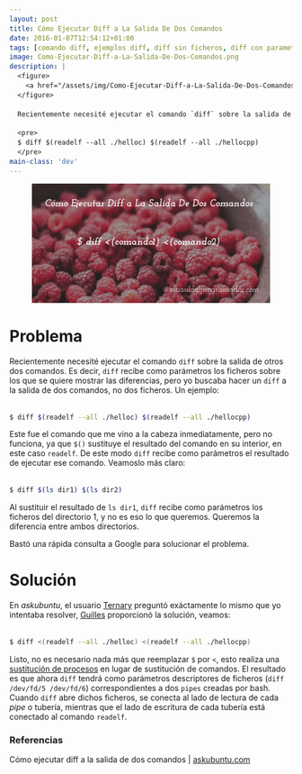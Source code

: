 ```yaml
---
layout: post
title: Cómo Ejecutar Diff a La Salida De Dos Comandos
date: 2016-01-07T12:54:12+01:00
tags: [comando diff, ejemplos diff, diff sin ficheros, diff con parametros, diff salida dos comandos, diff tuberías, diff pipes]
image: Como-Ejecutar-Diff-a-La-Salida-De-Dos-Comandos.png
description: |
  <figure>
    <a href="/assets/img/Como-Ejecutar-Diff-a-La-Salida-De-Dos-Comandos2.png"><img src="/assets/img/Como-Ejecutar-Diff-a-La-Salida-De-Dos-Comandos2.png" title="Cómo Ejecutar Diff a La Salida De Dos Comandos" alt="Cómo Ejecutar Diff a La Salida De Dos Comandos" /></a>
  </figure>

  Recientemente necesité ejecutar el comando `diff` sobre la salida de otros dos comandos. Es decir, `diff` recibe como parámetros los ficheros sobre los que se quiere mostrar las diferencias, pero yo buscaba hacer un `diff` a la salida de dos comandos, no dos ficheros. Un ejemplo:

  <pre>
  $ diff $(readelf --all ./helloc) $(readelf --all ./hellocpp)
  </pre>
main-class: 'dev'
---
```

<figure>
  <a href="/assets/img/Como-Ejecutar-Diff-a-La-Salida-De-Dos-Comandos.png"><img src="/assets/img/Como-Ejecutar-Diff-a-La-Salida-De-Dos-Comandos.png" title="{{ page.title }}" alt="{{ page.title }}" /></a>
</figure>

# Problema

Recientemente necesité ejecutar el comando `diff` sobre la salida de otros dos comandos. Es decir, `diff` recibe como parámetros los ficheros sobre los que se quiere mostrar las diferencias, pero yo buscaba hacer un `diff` a la salida de dos comandos, no dos ficheros. Un ejemplo:

<!--ad-->

```bash

$ diff $(readelf --all ./helloc) $(readelf --all ./hellocpp)

```

Este fue el comando que me vino a la cabeza inmediatamente, pero no funciona, ya que `$()` sustituye el resultado del comando en su interior, en este caso `readelf`. De este modo `diff` recibe como parámetros el resultado de ejecutar ese comando. Veamoslo más claro:

```bash

$ diff $(ls dir1) $(ls dir2)

```

Al sustituir el resultado de `ls dir1`, `diff` recibe como parámetros los ficheros del directorio 1, y no es eso lo que queremos. Queremos la diferencia entre ambos directorios.

Bastó una rápida consulta a Google para solucionar el problema.

# Solución

En _askubuntu_, el usuario <a href="http://askubuntu.com/users/23949/ternary" target="_blank" title="Ternary url">Ternary</a> preguntó exáctamente lo mismo que yo intentaba resolver, <a href="http://askubuntu.com/users/1059/gilles" target="_blank" title="Guilles home">Guilles</a> proporcionó la solución, veamos:

```bash

$ diff <(readelf --all ./helloc) <(readelf --all ./hellocpp)

```

Listo, no es necesario nada más que reemplazar `$` por `<`, esto realiza una <a href="http://www.gnu.org/software/bash/manual/bash.html#Process-Substitution" target="_blank" title="Manual gnu">sustitución de procesos</a> en lugar de sustitución de comandos. El resultado es que ahora `diff` tendrá como parámetros descriptores de ficheros (`diff /dev/fd/5 /dev/fd/6`) correspondientes a dos `pipes` creadas por bash. Cuando `diff` abre dichos ficheros, se conecta al lado de lectura de cada _pipe_ o tubería, mientras que el lado de escritura de cada tubería está conectado al comando `readelf`.

### Referencias

Cómo ejecutar diff a la salida de dos comandos | [askubuntu.com](http://askubuntu.com/questions/229447/how-do-i-diff-the-output-of-two-commands "How do I diff the output of two commands")
